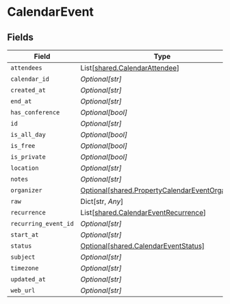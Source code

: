 # CalendarEvent


## Fields

| Field                                                                                                    | Type                                                                                                     | Required                                                                                                 | Description                                                                                              |
| -------------------------------------------------------------------------------------------------------- | -------------------------------------------------------------------------------------------------------- | -------------------------------------------------------------------------------------------------------- | -------------------------------------------------------------------------------------------------------- |
| `attendees`                                                                                              | List[[shared.CalendarAttendee](../../models/shared/calendarattendee.md)]                                 | :heavy_minus_sign:                                                                                       | N/A                                                                                                      |
| `calendar_id`                                                                                            | *Optional[str]*                                                                                          | :heavy_minus_sign:                                                                                       | N/A                                                                                                      |
| `created_at`                                                                                             | *Optional[str]*                                                                                          | :heavy_minus_sign:                                                                                       | N/A                                                                                                      |
| `end_at`                                                                                                 | *Optional[str]*                                                                                          | :heavy_minus_sign:                                                                                       | N/A                                                                                                      |
| `has_conference`                                                                                         | *Optional[bool]*                                                                                         | :heavy_minus_sign:                                                                                       | N/A                                                                                                      |
| `id`                                                                                                     | *Optional[str]*                                                                                          | :heavy_minus_sign:                                                                                       | N/A                                                                                                      |
| `is_all_day`                                                                                             | *Optional[bool]*                                                                                         | :heavy_minus_sign:                                                                                       | N/A                                                                                                      |
| `is_free`                                                                                                | *Optional[bool]*                                                                                         | :heavy_minus_sign:                                                                                       | N/A                                                                                                      |
| `is_private`                                                                                             | *Optional[bool]*                                                                                         | :heavy_minus_sign:                                                                                       | N/A                                                                                                      |
| `location`                                                                                               | *Optional[str]*                                                                                          | :heavy_minus_sign:                                                                                       | N/A                                                                                                      |
| `notes`                                                                                                  | *Optional[str]*                                                                                          | :heavy_minus_sign:                                                                                       | N/A                                                                                                      |
| `organizer`                                                                                              | [Optional[shared.PropertyCalendarEventOrganizer]](../../models/shared/propertycalendareventorganizer.md) | :heavy_minus_sign:                                                                                       | N/A                                                                                                      |
| `raw`                                                                                                    | Dict[str, *Any*]                                                                                         | :heavy_minus_sign:                                                                                       | N/A                                                                                                      |
| `recurrence`                                                                                             | List[[shared.CalendarEventRecurrence](../../models/shared/calendareventrecurrence.md)]                   | :heavy_minus_sign:                                                                                       | N/A                                                                                                      |
| `recurring_event_id`                                                                                     | *Optional[str]*                                                                                          | :heavy_minus_sign:                                                                                       | N/A                                                                                                      |
| `start_at`                                                                                               | *Optional[str]*                                                                                          | :heavy_minus_sign:                                                                                       | N/A                                                                                                      |
| `status`                                                                                                 | [Optional[shared.CalendarEventStatus]](../../models/shared/calendareventstatus.md)                       | :heavy_minus_sign:                                                                                       | N/A                                                                                                      |
| `subject`                                                                                                | *Optional[str]*                                                                                          | :heavy_minus_sign:                                                                                       | N/A                                                                                                      |
| `timezone`                                                                                               | *Optional[str]*                                                                                          | :heavy_minus_sign:                                                                                       | N/A                                                                                                      |
| `updated_at`                                                                                             | *Optional[str]*                                                                                          | :heavy_minus_sign:                                                                                       | N/A                                                                                                      |
| `web_url`                                                                                                | *Optional[str]*                                                                                          | :heavy_minus_sign:                                                                                       | N/A                                                                                                      |